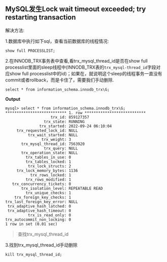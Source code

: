 
## MySQL发生Lock wait timeout exceeded; try restarting transaction

解决方法:

1.数据库中执行如下sql，查看当前数据库的线程情况:
```shell
show full PROCESSLIST;
```

2.在INNODB_TRX事务表中查看,看trx_mysql_thread_id是否在show full processlist里面的sleep线程中(INNODB_TRX表的`trx_mysql-thread_id`字段对应show full processlist中的id)；如果在，就说明这个sleep的线程事务一直没有commit或者rollback，而是卡住了，需要我们手动删除.

```shell
select * from information_schema.innodb_trx\G;
```

**Output**
```
mysql> select * from information_schema.innodb_trx\G;
*************************** 1. row ***************************
                    trx_id: 859127357
                 trx_state: RUNNING
               trx_started: 2022-09-24 06:10:04
     trx_requested_lock_id: NULL
          trx_wait_started: NULL
                trx_weight: 3
       trx_mysql_thread_id: 7563920
                 trx_query: NULL
       trx_operation_state: NULL
         trx_tables_in_use: 0
         trx_tables_locked: 1
          trx_lock_structs: 2
     trx_lock_memory_bytes: 1136
           trx_rows_locked: 1
         trx_rows_modified: 1
   trx_concurrency_tickets: 0
       trx_isolation_level: REPEATABLE READ
         trx_unique_checks: 1
    trx_foreign_key_checks: 1
trx_last_foreign_key_error: NULL
 trx_adaptive_hash_latched: 0
 trx_adaptive_hash_timeout: 0
          trx_is_read_only: 0
trx_autocommit_non_locking: 0
1 row in set (0.01 sec)
```

>查找trx_mysql_thread_id  

3.找到trx_mysql_thread_id手动删除
```shell
kill trx_mysql_thread_id;
```
